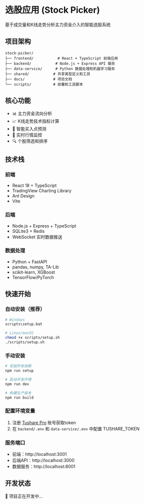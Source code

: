 # 选股应用 (Stock Picker)

基于成交量和K线走势分析主力资金介入的智能选股系统

## 项目架构

```
stock-picker/
├── frontend/           # React + TypeScript 前端应用
├── backend/           # Node.js + Express API 服务
├── data-service/      # Python 数据处理和机器学习服务
├── shared/           # 共享类型定义和工具
├── docs/             # 项目文档
└── scripts/          # 部署和工具脚本
```

## 核心功能

- 📊 主力资金流向分析
- 📈 K线走势技术指标计算
- 🎯 智能买入点预测
- 📱 实时行情监控
- 🔍 个股筛选和排序

## 技术栈

### 前端
- React 18 + TypeScript
- TradingView Charting Library
- Ant Design
- Vite

### 后端
- Node.js + Express + TypeScript
- SQLite3 + Redis
- WebSocket 实时数据推送

### 数据处理
- Python + FastAPI
- pandas, numpy, TA-Lib
- scikit-learn, XGBoost
- TensorFlow/PyTorch

## 快速开始

### 自动安装（推荐）
```bash
# Windows
scripts\setup.bat

# Linux/macOS
chmod +x scripts/setup.sh
./scripts/setup.sh
```

### 手动安装
```bash
# 安装所有依赖
npm run setup

# 启动开发环境
npm run dev

# 构建生产版本
npm run build
```

### 配置环境变量
1. 注册 [Tushare Pro](https://tushare.pro/) 账号获取token
2. 在 `backend/.env` 和 `data-service/.env` 中配置 TUSHARE_TOKEN

### 服务端口
- 前端：http://localhost:3001
- 后端API：http://localhost:3000
- 数据服务：http://localhost:8001

## 开发状态

🚧 项目正在开发中...